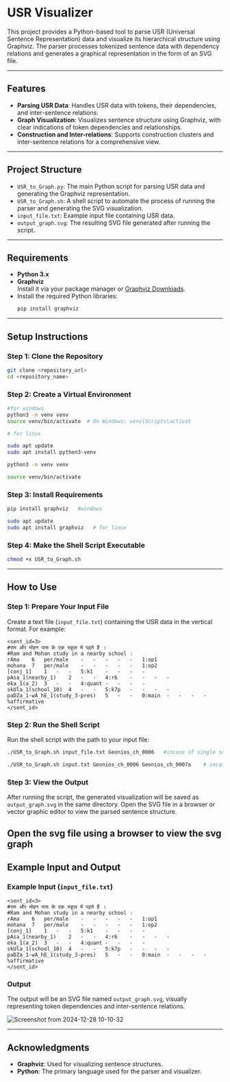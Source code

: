 # USR Visualizer

This project provides a Python-based tool to parse USR (Universal Sentence Representation) data and visualize its hierarchical structure using Graphviz. The parser processes tokenized sentence data with dependency relations and generates a graphical representation in the form of an SVG file.

---

## Features
- **Parsing USR Data**: Handles USR data with tokens, their dependencies, and inter-sentence relations.
- **Graph Visualization**: Visualizes sentence structure using Graphviz, with clear indications of token dependencies and relationships.
- **Construction and Inter-relations**: Supports construction clusters and inter-sentence relations for a comprehensive view.

---

## Project Structure

- `USR_to_Graph.py`: The main Python script for parsing USR data and generating the Graphviz representation.
- `USR_to_Graph.sh`: A shell script to automate the process of running the parser and generating the SVG visualization.
- `input_file.txt`: Example input file containing USR data.
- `output_graph.svg`: The resulting SVG file generated after running the script.

---

## Requirements

- **Python 3.x**  
- **Graphviz**  
  Install it via your package manager or [Graphviz Downloads](https://graphviz.gitlab.io/download/).
- Install the required Python libraries:
    ```bash
    pip install graphviz
    ```

---

## Setup Instructions

### Step 1: Clone the Repository
```bash
git clone <repository_url>
cd <repository_name>
```

### Step 2: Create a Virtual Environment
```bash
#for windows
python3 -m venv venv
source venv/bin/activate  # On Windows: venv\Scripts\activat

# for linux

sudo apt update
sudo apt install python3-venv

python3 -m venv venv

source venv/bin/activate

```


### Step 3: Install Requirements
```bash
pip install graphviz   #windows
```

```bash
sudo apt update
sudo apt install graphviz   # for linux
```

### Step 4: Make the Shell Script Executable
```bash
chmod +x USR_to_Graph.sh
```

---

## How to Use

### Step 1: Prepare Your Input File
Create a text file (`input_file.txt`) containing the USR data in the  vertical format. For example:

```
<sent_id=3>
#राम और मोहन पास के एक स्कूल में पढ़ते हैं ।
#Ram and Mohan study in a nearby school ।
rAma	6	per/male	-	-	-	-	-	1:op1
mohana	7	per/male	-	-	-	-	-	1:op2
[conj_1]	1	-	-	5:k1	-	-	-	-
pAsa_1(nearby_1)	2	-	-	4:r6	-	-	-	-
eka_1(a_2)	3	-	-	4:quant	-	-	-	-
skUla_1(school_10)	4	-	-	5:k7p	-	-	-	-
paDZa_1-wA_hE_1(study_3-pres)	5	-	-	0:main	-	-	-	-
%affirmative
</sent_id>
```

### Step 2: Run the Shell Script
Run the shell script with the path to your input file:
```bash
./USR_to_Graph.sh input_file.txt Geonios_ch_0006   #incase of single sentences
```
```bash
./USR_to_Graph.sh input.txt Geonios_ch_0006 Geonios_ch_0007a    # incase of multiple sentences
```
### Step 3: View the Output
After running the script, the generated visualization will be saved as `output_graph.svg` in the same directory. Open the SVG file in a browser or vector graphic editor to view the parsed sentence structure.

Open the svg file using a browser to view the svg graph
---

## Example Input and Output

### Example Input (`input_file.txt`)
```plaintext
<sent_id=3>
#राम और मोहन पास के एक स्कूल में पढ़ते हैं ।
#Ram and Mohan study in a nearby school ।
rAma	6	per/male	-	-	-	-	-	1:op1
mohana	7	per/male	-	-	-	-	-	1:op2
[conj_1]	1	-	-	5:k1	-	-	-	-
pAsa_1(nearby_1)	2	-	-	4:r6	-	-	-	-
eka_1(a_2)	3	-	-	4:quant	-	-	-	-
skUla_1(school_10)	4	-	-	5:k7p	-	-	-	-
paDZa_1-wA_hE_1(study_3-pres)	5	-	-	0:main	-	-	-	-
%affirmative
</sent_id>
```

### Output
The output will be an SVG file named `output_graph.svg`, visually representing token dependencies and inter-sentence relations.



![Screenshot from 2024-12-28 10-10-32](https://github.com/user-attachments/assets/c1df192a-d75f-40e8-aa17-f71be4adf356)

---

## Acknowledgments

- **Graphviz**: Used for visualizing sentence structures.
- **Python**: The primary language used for the parser and visualizer.
